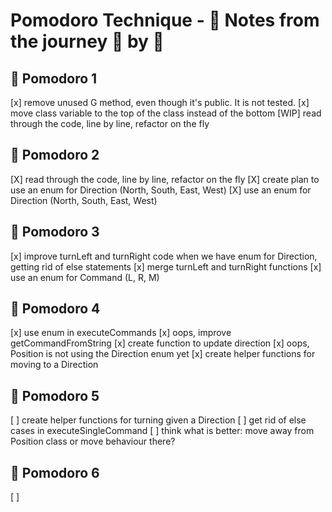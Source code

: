 # Pomodoro Technique - :notebook: Notes from the journey :tomato: by :tomato:

## 🍅 Pomodoro 1

[x] remove unused G method, even though it's public. It is not tested.
[x] move class variable to the top of the class instead of the bottom
[WIP] read through the code, line by line, refactor on the fly

## 🍅 Pomodoro 2

[X] read through the code, line by line, refactor on the fly
[X] create plan to use an enum for Direction (North, South, East, West)
[X] use an enum for Direction (North, South, East, West)

## 🍅 Pomodoro 3

[x] improve turnLeft and turnRight code when we have enum for Direction, getting rid of else statements
[x] merge turnLeft and turnRight functions
[x] use an enum for Command (L, R, M)

## 🍅 Pomodoro 4

[x] use enum in executeCommands
[x] oops, improve getCommandFromString
[x] create function to update direction
[x] oops, Position is not using the Direction enum yet
[x] create helper functions for moving to a Direction

## 🍅 Pomodoro 5

[ ] create helper functions for turning given a Direction
[ ] get rid of else cases in executeSingleCommand
[ ] think what is better: move away from Position class or move behaviour there?

## 🍅 Pomodoro 6

[ ] 